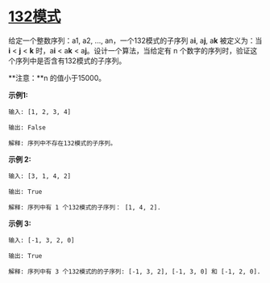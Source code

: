 # [132模式](https://leetcode-cn.com/problems/132-pattern/)

给定一个整数序列：a1, a2, ..., an，一个132模式的子序列 a**i**, a**j**, a**k** 被定义为：当 **i** < **j** < **k** 时，a**i** < a**k** < a**j**。设计一个算法，当给定有 n 个数字的序列时，验证这个序列中是否含有132模式的子序列。

**注意：**n 的值小于15000。

**示例1:**

```
输入: [1, 2, 3, 4]

输出: False

解释: 序列中不存在132模式的子序列。
```

**示例 2:**

```
输入: [3, 1, 4, 2]

输出: True

解释: 序列中有 1 个132模式的子序列： [1, 4, 2].
```

**示例 3:**

```
输入: [-1, 3, 2, 0]

输出: True

解释: 序列中有 3 个132模式的的子序列: [-1, 3, 2], [-1, 3, 0] 和 [-1, 2, 0].
```